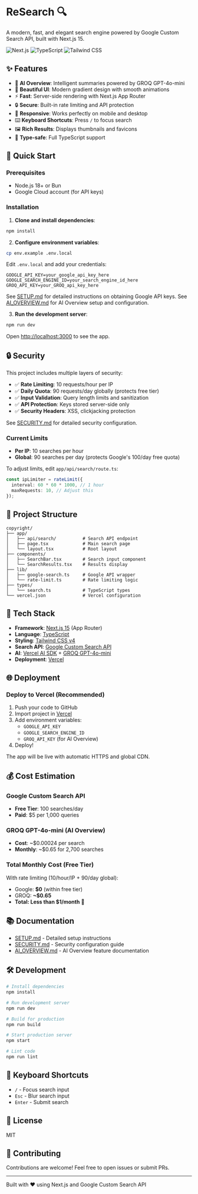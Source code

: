 # ReSearch 🔍

A modern, fast, and elegant search engine powered by Google Custom Search API, built with Next.js 15.

![Next.js](https://img.shields.io/badge/Next.js-15.5-black?logo=next.js)
![TypeScript](https://img.shields.io/badge/TypeScript-5.0-blue?logo=typescript)
![Tailwind CSS](https://img.shields.io/badge/Tailwind-4.0-38bdf8?logo=tailwind-css)

## ✨ Features

- 🤖 **AI Overview**: Intelligent summaries powered by GROQ GPT-4o-mini
- 🎨 **Beautiful UI**: Modern gradient design with smooth animations
- ⚡ **Fast**: Server-side rendering with Next.js App Router
- 🔒 **Secure**: Built-in rate limiting and API protection
- 📱 **Responsive**: Works perfectly on mobile and desktop
- ⌨️ **Keyboard Shortcuts**: Press `/` to focus search
- 🖼️ **Rich Results**: Displays thumbnails and favicons
- 🎯 **Type-safe**: Full TypeScript support

## 🚀 Quick Start

### Prerequisites

- Node.js 18+ or Bun
- Google Cloud account (for API keys)

### Installation

1. **Clone and install dependencies**:
```bash
npm install
```

2. **Configure environment variables**:
```bash
cp env.example .env.local
```

Edit `.env.local` and add your credentials:
```env
GOOGLE_API_KEY=your_google_api_key_here
GOOGLE_SEARCH_ENGINE_ID=your_search_engine_id_here
GROQ_API_KEY=your_GROQ_api_key_here
```

See [SETUP.md](./SETUP.md) for detailed instructions on obtaining Google API keys.
See [AI_OVERVIEW.md](./AI_OVERVIEW.md) for AI Overview setup and configuration.

3. **Run the development server**:
```bash
npm run dev
```

Open [http://localhost:3000](http://localhost:3000) to see the app.

## 🔒 Security

This project includes multiple layers of security:

- ✅ **Rate Limiting**: 10 requests/hour per IP
- ✅ **Daily Quota**: 90 requests/day globally (protects free tier)
- ✅ **Input Validation**: Query length limits and sanitization
- ✅ **API Protection**: Keys stored server-side only
- ✅ **Security Headers**: XSS, clickjacking protection

See [SECURITY.md](./SECURITY.md) for detailed security configuration.

### Current Limits

- **Per IP**: 10 searches per hour
- **Global**: 90 searches per day (protects Google's 100/day free quota)

To adjust limits, edit `app/api/search/route.ts`:
```typescript
const ipLimiter = rateLimit({
  interval: 60 * 60 * 1000, // 1 hour
  maxRequests: 10, // Adjust this
});
```

## 📁 Project Structure

```
copyright/
├── app/
│   ├── api/search/          # Search API endpoint
│   ├── page.tsx             # Main search page
│   └── layout.tsx           # Root layout
├── components/
│   ├── SearchBar.tsx        # Search input component
│   └── SearchResults.tsx    # Results display
├── lib/
│   ├── google-search.ts     # Google API wrapper
│   └── rate-limit.ts        # Rate limiting logic
├── types/
│   └── search.ts            # TypeScript types
└── vercel.json              # Vercel configuration
```

## 🎨 Tech Stack

- **Framework**: [Next.js 15](https://nextjs.org/) (App Router)
- **Language**: [TypeScript](https://www.typescriptlang.org/)
- **Styling**: [Tailwind CSS v4](https://tailwindcss.com/)
- **Search API**: [Google Custom Search API](https://developers.google.com/custom-search)
- **AI**: [Vercel AI SDK](https://sdk.vercel.ai/) + [GROQ GPT-4o-mini](https://GROQ.com/)
- **Deployment**: [Vercel](https://vercel.com/)

## 🌐 Deployment

### Deploy to Vercel (Recommended)

1. Push your code to GitHub
2. Import project in [Vercel](https://vercel.com/new)
3. Add environment variables:
   - `GOOGLE_API_KEY`
   - `GOOGLE_SEARCH_ENGINE_ID`
   - `GROQ_API_KEY` (for AI Overview)
4. Deploy!

The app will be live with automatic HTTPS and global CDN.

## 💰 Cost Estimation

### Google Custom Search API
- **Free Tier**: 100 searches/day
- **Paid**: $5 per 1,000 queries

### GROQ GPT-4o-mini (AI Overview)
- **Cost**: ~$0.00024 per search
- **Monthly**: ~$0.65 for 2,700 searches

### Total Monthly Cost (Free Tier)
With rate limiting (10/hour/IP + 90/day global):
- Google: **$0** (within free tier)
- GROQ: **~$0.65**
- **Total: Less than $1/month** 🎉

## 📚 Documentation

- [SETUP.md](./SETUP.md) - Detailed setup instructions
- [SECURITY.md](./SECURITY.md) - Security configuration guide
- [AI_OVERVIEW.md](./AI_OVERVIEW.md) - AI Overview feature documentation

## 🛠️ Development

```bash
# Install dependencies
npm install

# Run development server
npm run dev

# Build for production
npm run build

# Start production server
npm start

# Lint code
npm run lint
```

## 🎯 Keyboard Shortcuts

- `/` - Focus search input
- `Esc` - Blur search input
- `Enter` - Submit search

## 📝 License

MIT

## 🤝 Contributing

Contributions are welcome! Feel free to open issues or submit PRs.

---

Built with ❤️ using Next.js and Google Custom Search API